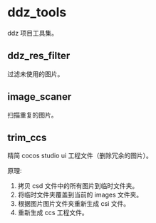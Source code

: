 # ddz_tools
ddz 项目工具集。


## ddz_res_filter
过滤未使用的图片。

## image_scaner
扫描重复的图片。

## trim_ccs
精简 cocos studio ui 工程文件（删除冗余的图片）。

原理:  
1. 拷贝 csd 文件中的所有图片到临时文件夹。  
2. 将临时文件夹覆盖到当前的 images 文件夹。    
3. 根据图片图片文件夹重新生成 csi 文件。   
4. 重新生成 ccs 工程文件。  